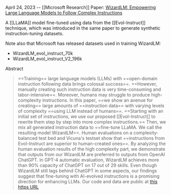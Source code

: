April 24, 2023 -- [[Microsoft Research]]
Paper: [WizardLM: Empowering Large Language Models to Follow Complex Instructions](https://arxiv.org/abs/2304.12244)

A [[LLaMA]] model fine-tuned using data from the [[Evol-Instruct]] technique, which was introduced in the same paper to generate synthetic instruction-tuning datasets.

Note also that Microsoft has released datasets used in training WizardLM:
- WizardLM_evol_instruct_70k
- WizardLM_evol_instruct_V2_196k

Abstract
> ==Training== large language models (LLMs) with ==open-domain instruction following data brings colossal success==. ==However, manually creating such instruction data is very time-consuming and labor-intensive==. Moreover, humans may struggle to produce high-complexity instructions. In this paper, ==we show an avenue for creating== large amounts of ==instruction data== with varying levels of complexity ==using LLM instead of humans==. ==Starting with an initial set of instructions, we use our proposed [[Evol-Instruct]] to rewrite them step by step into more complex instructions.== Then, we mix all generated instruction data to ==fine-tune LLaMA. We call the resulting model WizardLM==. Human evaluations on a complexity-balanced test bed and Vicuna's testset show that ==instructions from Evol-Instruct are superior to human-created ones==. By analyzing the human evaluation results of the high complexity part, we demonstrate that outputs from our WizardLM are preferred to outputs from OpenAI ChatGPT. In GPT-4 automatic evaluation, WizardLM achieves more than 90\% capacity of ChatGPT on 17 out of 29 skills. Even though WizardLM still lags behind ChatGPT in some aspects, our findings suggest that fine-tuning with AI-evolved instructions is a promising direction for enhancing LLMs. Our code and data are public at [this https URL](https://github.com/nlpxucan/WizardLM)